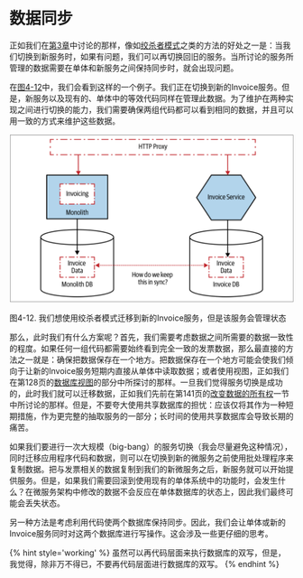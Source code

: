 # 数据同步
正如我们在[第3章](To_Change_the_Monolith_or_Not.md)中讨论的那样，像如[绞杀者模式](Pattern_Strangler_Fig_Application.md)之类的方法的好处之一是：当我们切换到新服务时，如果有问题，我们可以再切换回旧的服务。当所讨论的服务所管理的数据需要在单体和新服务之间保持同步时，就会出现问题。

在[图4-12](#f412)中，我们会看到这样的一个例子。我们正在切换到新的Invoice服务。但是，新服务以及现有的、单体中的等效代码同样在管理此数据。为了维护在两种实现之间进行切换的能力，我们需要确保两组代码都可以看到相同的数据，并且可以用一致的方式来维护这些数据。

![](../images/4_12.png)

<span id='f412'>图4-12</span>. 我们想使用绞杀者模式迁移到新的Invoice服务，但是该服务会管理状态

那么，此时我们有什么方案呢？首先，我们需要考虑数据之间所需要的数据一致性的程度。如果任何一组代码都需要始终看到完全一致的发票数据，那么最直接的方法之一就是：确保把数据保存在一个地方。把数据保存在一个地方可能会使我们倾向于让新的Invoice服务短期内直接从单体中读取数据；或者使用视图，正如我们在第128页的[数据库视图](Pattern_Database_View.md)的部分中所探讨的那样。一旦我们觉得服务切换是成功的，此时我们就可以迁移数据，正如我们先前在第141页的[改变数据的所有权](Transferring_Ownership.md)一节中所讨论的那样。但是，不要夸大使用共享数据库的担忧：应该仅将其作为一种短期措施，作为更完整的抽取服务的一部分；长时间的使用共享数据库会导致长期的痛苦。

如果我们要进行一次大规模（big-bang）的服务切换（我会尽量避免这种情况），同时迁移应用程序代码和数据，则可以在切换到新的微服务之前使用批处理程序来复制数据。把与发票相关的数据复制到我们的新微服务之后，新服务就可以开始提供服务。但是，如果我们需要回滚到使用现有的单体系统中的功能时，会发生什么？在微服务架构中修改的数据不会反应在单体数据库的状态上，因此我们最终可能会丢失状态。

另一种方法是考虑利用代码使两个数据库保持同步。因此，我们会让单体或新的Invoice服务同时对这两个数据库进行写操作。这会涉及一些更仔细的思考。

{% hint style='working' %}
虽然可以再代码层面来执行数据库的双写，但是，我觉得，除非万不得已，不要再代码层面进行数据库的双写。
{% endhint %}
